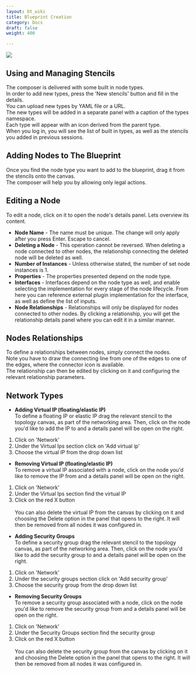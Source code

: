 ```yaml
---
layout: bt_wiki
title: Blueprint Creation
category: Docs
draft: false
weight: 400

---
```


<img src="ui/composer/composer_editing_blueprint.gif"/>


## Using and Managing Stencils

The composer is delivered with some built in node types.<br/>
In order to add new types, press the 'New stencils' button and fill in the details.<br/>
You can upload new types by YAML file or a URL. <br/>
The new types will be added in a separate panel with a caption of the types namespace.<br/>
Each type will appear with an icon derived from the parent type.<br/>
When you log in, you will see the list of built in types, as well as the stencils you added in previous sessions.

## Adding Nodes to The Blueprint

Once you find the node type you want to add to the blueprint, drag it from the stencils onto the canvas. <br/>
The composer will help you by allowing only legal actions.<br/>


## Editing a Node

To edit a node, click on it to open the node's details panel. Lets overview its content.

 - **Node Name** - The name must be unique. The change will only apply after you press Enter. Escape to cancel.
 - **Deleting a Node** - This operation cannot be reversed. When deleting a node connected to other nodes, the relationship connecting the deleted node will be deleted as well.<br/>
 - **Number of Instances** - Unless otherwise stated, the number of set node instances is 1.
 - **Properties** - The properties presented depend on the node type.
 - **Interfaces** - Interfaces depend on the node type as well, and enable selecting the implementation for every stage of the node lifecycle.
From here you can reference external plugin implementation for the interface, as well as define the list of inputs.
 - **Node Relationships** - Relationships will only be displayed for nodes connected to other nodes.
 By clicking a relationship, you will get the relationship details panel where you can edit it in a similar manner.

## Nodes Relationships

To define a relationships between nodes, simply connect the nodes.<br/>
Note you have to draw the connecting line from one of the edges to one of the edges, where the connector icon is available. <br/>
The relationship can then be edited by clicking on it and configuring the relevant relationship parameters.

## Network Types

 - **Adding Virtual IP (floating/elastic IP)<br>**
To define a floating IP or elastic IP drag the relevant stencil to the topology canvas, as part of the networking area.
Then, click on the node you'd like to add the IP to and a details panel will be open on the right.
  1. Click on 'Network'
  2. Under the Virtual Ips section click on 'Add virtual ip'
  3. Choose the virtual IP from the drop down list

 - **Removing Virtual IP (floating/elastic IP)**<br/>
   To remove a virtual IP associated with a node, click on the node you'd like to remove the IP from and a details panel will be open on the right.
  1. Click on 'Network'
  2. Under the Virtual Ips section find the virtual IP
  3. Click on the red X button<br/><br/>
 You can also delete the virtual IP from the canvas by clicking on it and choosing the Delete option in the panel that opens to the right. It will then be removed from all nodes it was configured in.

 - **Adding Security Groups** <br/>
To define a security group drag the relevant stencil to the topology canvas, as part of the networking area. Then, click on the node you'd like to add the security group to and a details panel will be open on the right.
  1. Click on 'Network'
  2. Under the security groups section click on 'Add security group'
  3. Choose the security group from the drop down list

 - **Removing Security Groups** <br/>
To remove a security group associated with a node, click on the node you'd like to remove the security group from and a details panel will be open on the right.
  1. Click on 'Network'
  2. Under the Security Groups section find the security group
  3. Click on the red X button<br/><br/>
You can also delete the security group from the canvas by clicking on it and choosing the Delete option in the panel that opens to the right. It will then be removed from all nodes it was configured in.





